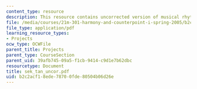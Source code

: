 ```yaml
---
content_type: resource
description: This resource contains uncorrected version of musical rhythm.
file: /media/courses/21m-301-harmony-and-counterpoint-i-spring-2005/b2c2acf18ede78700fde80504b06d26e_sek_tan_uncor.pdf
file_type: application/pdf
learning_resource_types:
- Projects
ocw_type: OCWFile
parent_title: Projects
parent_type: CourseSection
parent_uid: 39afb745-09a5-f1cb-9414-c9d1e7b62dbc
resourcetype: Document
title: sek_tan_uncor.pdf
uid: b2c2acf1-8ede-7870-0fde-80504b06d26e
---
```

